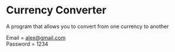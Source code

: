 # Currency Converter
 A program that allows you to convert from one currency to another

Email = alex@gmail.com  
Password = 1234
